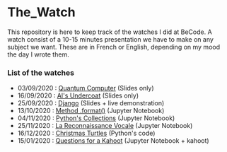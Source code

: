 # The_Watch

This repository is here to keep track of the watches I did at BeCode.
A watch consist of a 10-15 minutes presentation we have to make on any subject we want.
These are in French or English, depending on my mood the day I wrote them.

### List of the watches

- 03/09/2020 : [Quantum Computer](https://docs.google.com/presentation/d/1NGb4BwHzq-p1ZMoWdyDVcXZoa9lb0jJL-pykHehg9DE/edit?usp=sharing) (Slides only)
- 16/09/2020 : [AI's Undercoat](https://docs.google.com/presentation/d/1QHCkqr5DcoP60MY8f4TjjXOPOp-7jX0_N2FAvRSPtd4/edit?usp=sharing) (Slides only)
- 25/09/2020 : [Django](https://docs.google.com/presentation/d/1EVWiu3odfeCrZJaEDCbx3r60srbktvbSpDHSXTKxLfI/edit?usp=sharing) (Slides + live demonstration)
- 13/10/2020 : [Method .format()](https://github.com/Demesmaeker/The_Watch/blob/main/method_format.ipynb) (Jupyter Notebook)
- 04/11/2020 : [Python's Collections](https://github.com/Demesmaeker/My_Watch/blob/main/Collections.ipynb) (Jupyter Notebook)
- 25/11/2020 : [La Reconnaissance Vocale](https://github.com/Demesmaeker/My_Watch/blob/main/Reconnaissance%20Vocale.ipynb) (Jupyter Notebook)
- 16/12/2020 : [Christmas Turtles](https://github.com/Demesmaeker/My_Watch/tree/main/Turtle) (Python's code)
- 15/01/2020 : [Questions for a Kahoot](https://github.com/Demesmaeker/My_Watch/blob/main/Kahoot_questions.ipynb) (Jupyter Notebook + kahoot)






